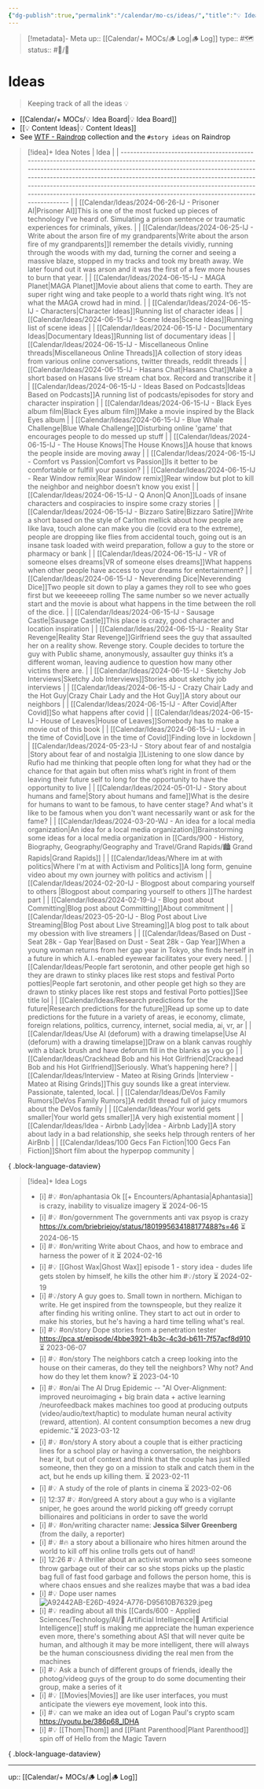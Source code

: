 ```yaml
---
{"dg-publish":true,"permalink":"/calendar/mo-cs/ideas/","title":"💡 Ideas"}
---
```


> [!metadata]- Meta
> up:: [[Calendar/+ MOCs/🪵 Log\|🪵 Log]]
> type:: #🗺
> status:: #📝/🌱 


# Ideas

> Keeping track of all the ideas 💡

- [[Calendar/+ MOCs/💡 Idea Board\|💡 Idea Board]]
- [[💡 Content Ideas\|💡 Content Ideas]]
- See [WTF - Raindrop](https://raindrop.io/tophg/wtf-39696371) collection and the `#story ideas` on Raindrop

> [!idea]+ Idea Notes
>  | Idea                                                                                                                                                                                                                                                                                                                                                                                                                            |
> | ------------------------------------------------------------------------------------------------------------------------------------------------------------------------------------------------------------------------------------------------------------------------------------------------------------------------------------------------------------------------------------------------------------------------------- |
> | [[Calendar/Ideas/2024-06-26-IJ - Prisoner AI\|Prisoner AI]]<span class='summary'>This is one of the most fucked up pieces of technology I've heard of. Simulating a prison sentence or traumatic experiences for criminals, yikes.</span>                                                                                                                                                                                    |
> | [[Calendar/Ideas/2024-06-25-IJ - Write about the arson fire of my grandparents\|Write about the arson fire of my grandparents]]<span class='summary'>I remember the details vividly, running through the woods with my dad, turning the corner and seeing a massive blaze, stopped in my tracks and took my breath away. We later found out it was arson and it was the first of a few more houses to burn that year.</span> |
> | [[Calendar/Ideas/2024-06-15-IJ - MAGA Planet\|MAGA Planet]]<span class='summary'>Movie about aliens that come to earth. They are super right wing and take people to a world thats right wing. It’s not what the MAGA crowd had in mind.</span>                                                                                                                                                                              |
> | [[Calendar/Ideas/2024-06-15-IJ - Characters\|Character Ideas]]<span class='summary'>Running list of character ideas</span>                                                                                                                                                                                                                                                                                                   |
> | [[Calendar/Ideas/2024-06-15-IJ - Scene Ideas\|Scene Ideas]]<span class='summary'>Running list of scene ideas</span>                                                                                                                                                                                                                                                                                                          |
> | [[Calendar/Ideas/2024-06-15-IJ - Documentary Ideas\|Documentary Ideas]]<span class='summary'>Running list of documentary ideas</span>                                                                                                                                                                                                                                                                                        |
> | [[Calendar/Ideas/2024-06-15-IJ - Miscellaneous Online threads\|Miscellaneous Online Threads]]<span class='summary'>A collection of story ideas from various online conversations, twitter threads, reddit threads</span>                                                                                                                                                                                                     |
> | [[Calendar/Ideas/2024-06-15-IJ - Hasans Chat\|Hasans Chat]]<span class='summary'>Make a short based on Hasans live stream chat box. Record and transcribe it </span>                                                                                                                                                                                                                                                         |
> | [[Calendar/Ideas/2024-06-15-IJ - Ideas Based on Podcasts\|Ideas Based on Podcasts]]<span class='summary'>A running list of podcasts/episodes for story and character inspiration</span>                                                                                                                                                                                                                                      |
> | [[Calendar/Ideas/2024-06-15-IJ - Black Eyes album film\|Black Eyes album film]]<span class='summary'>Make a movie inspired by the Black Eyes album</span>                                                                                                                                                                                                                                                                    |
> | [[Calendar/Ideas/2024-06-15-IJ - Blue Whale Challenge\|Blue Whale Challenge]]<span class='summary'>Disturbing online 'game' that encourages people to do messed up stuff</span>                                                                                                                                                                                                                                              |
> | [[Calendar/Ideas/2024-06-15-IJ - The House Knows\|The House Knows]]<span class='summary'>A house that knows the people inside are moving away</span>                                                                                                                                                                                                                                                                         |
> | [[Calendar/Ideas/2024-06-15-IJ - Comfort vs Passion\|Comfort vs Passion]]<span class='summary'>Is it better to be comfortable or fulfill your passion?</span>                                                                                                                                                                                                                                                                |
> | [[Calendar/Ideas/2024-06-15-IJ - Rear Window remix\|Rear Window remix]]<span class='summary'>Rear window but plot to kill the neighbor and neighbor doesn’t know you exist</span>                                                                                                                                                                                                                                            |
> | [[Calendar/Ideas/2024-06-15-IJ - Q Anon\|Q Anon]]<span class='summary'>Loads of insane characters and cospiracies to inspire some crazy stories</span>                                                                                                                                                                                                                                                                       |
> | [[Calendar/Ideas/2024-06-15-IJ - Bizzaro Satire\|Bizzaro Satire]]<span class='summary'>Write a short based on the style of Carlton mellick about how people are like lava, touch alone can make you die (covid era to the extreme), people are dropping like flies from accidental touch, going out is an insane task loaded with weird preparation, follow a guy to the store or pharmacy or bank</span>                    |
> | [[Calendar/Ideas/2024-06-15-IJ - VR of someone elses dreams\|VR of someone elses dreams]]<span class='summary'>What happens when other people have access to your dreams for entertainment?</span>                                                                                                                                                                                                                           |
> | [[Calendar/Ideas/2024-06-15-IJ - Neverending Dice\|Neverending Dice]]<span class='summary'>Two people sit down to play a games they roll to see who goes first but we keeeeeep rolling The same number so we never actually start and the movie is about what happens in the time between the roll of the dice.</span>                                                                                                       |
> | [[Calendar/Ideas/2024-06-15-IJ - Sausage Castle\|Sausage Castle]]<span class='summary'>This place is crazy, good character and location inspiration</span>                                                                                                                                                                                                                                                                   |
> | [[Calendar/Ideas/2024-06-15-IJ - Reality Star Revenge\|Reality Star Revenge]]<span class='summary'>Girlfriend sees the guy that assaulted her on a reality show. Revenge story. Couple decides to torture the guy with Public shame, anonymously, assaulter guy thinks it’s a different woman, leaving audience to question how many other victims there are. </span>                                                        |
> | [[Calendar/Ideas/2024-06-15-IJ - Sketchy Job Interviews\|Sketchy Job Interviews]]<span class='summary'>Stories about sketchy job interviews</span>                                                                                                                                                                                                                                                                           |
> | [[Calendar/Ideas/2024-06-15-IJ - Crazy Chair Lady and the Hot Guy\|Crazy Chair Lady and the Hot Guy]]<span class='summary'>A story about our neighbors</span>                                                                                                                                                                                                                                                                |
> | [[Calendar/Ideas/2024-06-15-IJ - After Covid\|After Covid]]<span class='summary'>So what happens after covid</span>                                                                                                                                                                                                                                                                                                          |
> | [[Calendar/Ideas/2024-06-15-IJ - House of Leaves\|House of Leaves]]<span class='summary'>Somebody has to make a movie out of this book</span>                                                                                                                                                                                                                                                                                |
> | [[Calendar/Ideas/2024-06-15-IJ - Love in the time of Covid\|Love in the time of Covid]]<span class='summary'>Finding love in lockdown</span>                                                                                                                                                                                                                                                                                 |
> | [[Calendar/Ideas/2024-05-23-IJ - Story about fear of and nostalgia \|Story about fear of and nostalgia ]]<span class='summary'>Listening to one slow dance by Rufio had me thinking that people often long for what they had or the chance for that again but often miss what’s right in front of them leaving their future self to long for the opportunity to have the opportunity to live</span>                          |
> | [[Calendar/Ideas/2024-05-01-IJ - Story about humans and fame\|Story about humans and fame]]<span class='summary'>What is the desire for humans to want to be famous, to have center stage? And what's it like to be famous when you don't want necessarily want or ask for the fame?</span>                                                                                                                                  |
> | [[Calendar/Ideas/2024-03-20-WJ - An idea for a local media organization\|An idea for a local media organization]]<span class='summary'>Brainstorming some ideas for a local media organization in [[Cards/900 - History, Biography, Geography/Geography and Travel/Grand Rapids/🏙️ Grand Rapids\|Grand Rapids]]</span>                                                                                                                                                                                  |
> | [[Calendar/Ideas/Where im at with politics\|Where I'm at with Activism and Politics]]<span class='summary'>A long form, genuine video about my own journey with politics and activism </span>                                                                                                                                                                                                                                |
> | [[Calendar/Ideas/2024-02-20-IJ - Blogpost about comparing yourself to others \|Blogpost about comparing yourself to others ]]<span class='summary'>The hardest part</span>                                                                                                                                                                                                                                                   |
> | [[Calendar/Ideas/2024-02-19-IJ - Blog post about Committing\|Blog post about Committing]]<span class='summary'>About commitment </span>                                                                                                                                                                                                                                                                                      |
> | [[Calendar/Ideas/2023-05-20-IJ - Blog Post about Live Streaming\|Blog Post about Live Streaming]]<span class='summary'>A blog post to talk about my obession with live streamers</span>                                                                                                                                                                                                                                      |
> | [[Calendar/Ideas/Based on Dust - Seat 28k - Gap Year\|Based on Dust - Seat 28k - Gap Year]]<span class='summary'>When a young woman returns from her gap year in Tokyo, she finds herself in a future in which A.I.-enabled eyewear facilitates your every need. </span>                                                                                                                                                     |
> | [[Calendar/Ideas/People fart serotonin, and other people get high so they are drawn to stinky places like rest stops and festival Porto potties\|People fart serotonin, and other people get high so they are drawn to stinky places like rest stops and festival Porto potties]]<span class='summary'>See title lol</span>                                                                                                  |
> | [[Calendar/Ideas/Research predictions for the future\|Research predictions for the future]]<span class='summary'>Read up some up to date predictions for the future in a variety of areas, ie economy, climate, foreign relations, politics, currency, internet, social media, ai, vr, ar</span>                                                                                                                             |
> | [[Calendar/Ideas/Use AI (deforum) with a drawing timelapse\|Use AI (deforum) with a drawing timelapse]]<span class='summary'>Draw on a blank canvas roughly with a black brush and have deforum fill in the blanks as you go</span>                                                                                                                                                                                          |
> | [[Calendar/Ideas/Crackhead Bob and his Hot Girlfriend\|Crackhead Bob and his Hot Girlfriend]]<span class='summary'>Seriously. What’s happening here?</span>                                                                                                                                                                                                                                                                  |
> | [[Calendar/Ideas/Interview - Mateo at Rising Grinds \|Interview - Mateo at Rising Grinds]]<span class='summary'>This guy sounds like a great interview. Passionate, talented, local.</span>                                                                                                                                                                                                                                  |
> | [[Calendar/Ideas/DeVos Family Rumors\|DeVos Family Rumors]]<span class='summary'>A reddit thread full of juicy rmumors about the DeVos family</span>                                                                                                                                                                                                                                                                         |
> | [[Calendar/Ideas/Your world gets smaller\|Your world gets smaller]]<span class='summary'>A very high existential moment</span>                                                                                                                                                                                                                                                                                               |
> | [[Calendar/Ideas/Idea - Airbnb Lady\|Idea - Airbnb Lady]]<span class='summary'>A story about lady in a bad relationship, she seeks help through renters of her AirBnb</span>                                                                                                                                                                                                                                                 |
> | [[Calendar/Ideas/100 Gecs Fan Fiction\|100 Gecs Fan Fiction]]<span class='summary'>Short film about the hyperpop community</span>                                                                                                                                                                                                                                                                                            |
> 
{ .block-language-dataview}


> [!idea]+ Idea Logs
>  - [i] #💡 #on/aphantasia Ok [[+ Encounters/Aphantasia\|Aphantasia]] is crazy, inability to visualize imagery  ⏳ 2024-06-15
> - [i] #💡 #on/government The governments anti vax psyop is crazy https://x.com/briebriejoy/status/1801995634188177488?s=46 ⏳ 2024-06-15
> - [i] #💡 #on/writing Write about Chaos, and how to embrace and harness the power of it  ⏳ 2024-02-16
> - [i] #💡 [[Ghost Wax\|Ghost Wax]] episode 1 - story idea - dudes life gets stolen by himself, he kills the other him #💡/story ⏳ 2024-02-19
> - [i] #💡/story A guy goes to. Small town in northern. Michigan to write. He get inspired from the townspeople, but they realize it after finding his writing online. They start to act out in order to make his stories, but he's having a hard time telling what's real.
> - [i] #💡 #on/story Dope stories from a penetration tester https://pca.st/episode/4bbe3921-4b3c-4c3d-b611-7f57acf8d910 ⏳ 2023-06-07
> - [i] #💡 #on/story The neighbors catch a creep looking into the house on their cameras, do they tell the neighbors? Why not? And how do they let them know?  ⏳ 2023-04-10
> - [i] #💡 #on/ai The AI Drug Epidemic -- "AI Over-Alignment: improved neuroimaging + big brain data + active learning /neurofeedback makes machines too good at producing outputs (video/audio/text/haptic) to modulate human neural activity (reward, attention). AI content consumption becomes a new drug epidemic."⏳ 2023-03-12
> - [i] #💡 #on/story A story about a couple that is either practicing lines for a school play or having a conversation, the neighbors hear it, but out of context and think that the couple has just killed someone, then they go on a mission to stalk and catch them in the act, but he ends up killing them. ⏳ 2023-02-11
> - [i] #💡 A study of the role of plants in cinema  ⏳ 2023-02-06
> - [i] 12:37 #💡 #on/greed A story about a guy who is a vigilante sniper, he goes around the world picking off greedy corrupt billionaires and politicians in order to save the world
> - [i] #💡 #on/writing character name: **Jessica Silver Greenberg** (from the daily, a reporter)
> - [i] #💡 #🔥 a story about a billionaire who hires hitmen around the world to kill off his online trolls gets out of hand!
> - [i] 12:26 #💡  A thriller about an activist woman who sees someone throw garbage out of their car so she stops picks up the plastic bag full of fast food garbage and follows the person home, this is where chaos ensues and she realizes maybe that was a bad idea
> - [i] #💡 Dope user names  ![A92442AB-E26D-4924-A776-D95610B76329.jpeg](/img/user/Extras/Attachments/A92442AB-E26D-4924-A776-D95610B76329.jpeg)
> - [i] #💡 reading about all this [[Cards/600 - Applied Sciences/Technology/AI/🤖 Artificial Intelligence\|🤖 Artificial Intelligence]] stuff is making me appreciate the human experience even more, there's something about ASI that will never quite be human, and although it may be more intelligent, there will always be the human consciousness dividing the real men from the machines
> - [i] #💡 Ask a bunch of different groups of friends, ideally the photog/videog guys of the group to do some documenting their group, make a series of it
> - [i] #💡 [[Movies\|Movies]] are like user interfaces, you must anticipate the viewers eye movement, look into this.
> - [i] #💡 can we make an idea out of Logan Paul's crypto scam https://youtu.be/386p68_lDHA
> - [i] #💡 [[Thom\|Thom]] and [[Plant Parenthood\|Plant Parenthood]] spin off of Hello from the Magic Tavern
> 
{ .block-language-dataview}

---
up:: [[Calendar/+ MOCs/🪵 Log\|🪵 Log]]
